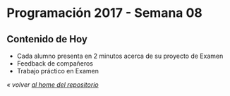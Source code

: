 # Programación 2017 - Semana 08
## Contenido de Hoy
* Cada alumno presenta en 2 minutos acerca de su proyecto de Examen
* Feedback de compañeros
* Trabajo práctico en Examen

*« volver [al home del repositorio](https://github.com/Franzel/UDD_Programacion_2017_1sem)*
